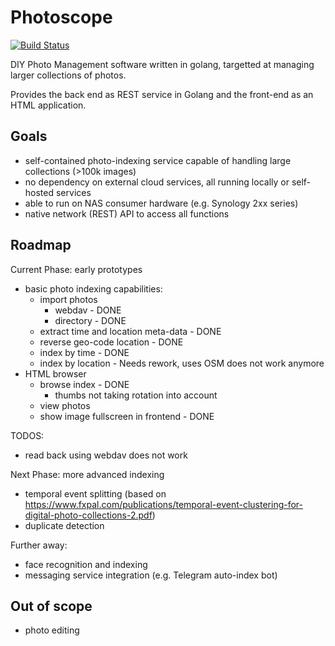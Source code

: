 # Photoscope

[![Build Status](https://travis-ci.com/kleinnic74/photoscope.svg?branch=master)](https://travis-ci.com/kleinnic74/photoscope)

DIY Photo Management software written in golang, targetted at managing larger collections of photos.

Provides the back end as REST service in Golang and the front-end as an HTML application.

## Goals

* self-contained photo-indexing service capable of handling large collections (>100k images)
* no dependency on external cloud services, all running locally or self-hosted services
* able to run on NAS consumer hardware (e.g. Synology 2xx series)
* native network (REST) API to access all functions

## Roadmap

Current Phase: early prototypes

* basic photo indexing capabilities:
  * import photos
    * webdav - DONE
    * directory - DONE
  * extract time and location meta-data - DONE
  * reverse geo-code location - DONE
  * index by time - DONE
  * index by location - Needs rework, uses OSM does not work anymore
* HTML browser
    * browse index - DONE
        * thumbs not taking rotation into account
    * view photos
    * show image fullscreen in frontend - DONE

TODOS:

* read back using webdav does not work

Next Phase: more advanced indexing

* temporal event splitting (based on https://www.fxpal.com/publications/temporal-event-clustering-for-digital-photo-collections-2.pdf)
* duplicate detection

Further away:

* face recognition and indexing
* messaging service integration (e.g. Telegram auto-index bot)

## Out of scope

* photo editing
